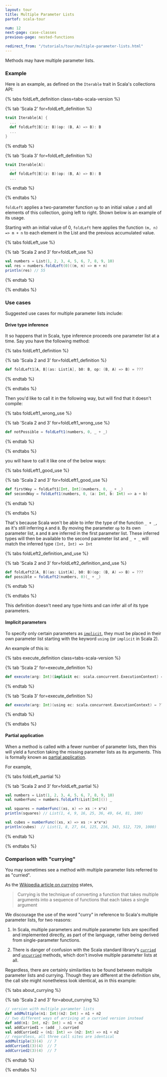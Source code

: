 ```yaml
---
layout: tour
title: Multiple Parameter Lists
partof: scala-tour

num: 12
next-page: case-classes
previous-page: nested-functions

redirect_from: "/tutorials/tour/multiple-parameter-lists.html"
---
```


Methods may have multiple parameter lists.

### Example

Here is an example, as defined on the `Iterable` trait in Scala's collections API:

{% tabs foldLeft_definition class=tabs-scala-version %}

{% tab 'Scala 2' for=foldLeft_definition %}
```scala
trait Iterable[A] {
  ...
  def foldLeft[B](z: B)(op: (B, A) => B): B
  ...
}
```
{% endtab %}

{% tab 'Scala 3' for=foldLeft_definition %}
```scala
trait Iterable[A]:
  ...
  def foldLeft[B](z: B)(op: (B, A) => B): B
  ...
```
{% endtab %}

{% endtabs %}

`foldLeft` applies a two-parameter function `op` to an initial value `z` and all elements of this collection, going left to right. Shown below is an example of its usage.

Starting with an initial value of 0, `foldLeft` here applies the function `(m, n) => m + n` to each element in the List and the previous accumulated value.

{% tabs foldLeft_use %}

{% tab 'Scala 2 and 3' for=foldLeft_use %}
```scala mdoc
val numbers = List(1, 2, 3, 4, 5, 6, 7, 8, 9, 10)
val res = numbers.foldLeft(0)((m, n) => m + n)
println(res) // 55
```
{% endtab %}

{% endtabs %}

### Use cases

Suggested use cases for multiple parameter lists include:

#### Drive type inference

It so happens that in Scala, type inference proceeds one parameter list at a time.
Say you have the following method:

{% tabs foldLeft1_definition %}

{% tab 'Scala 2 and 3' for=foldLeft1_definition %}
```scala mdoc
def foldLeft1[A, B](as: List[A], b0: B, op: (B, A) => B) = ???
```
{% endtab %}

{% endtabs %}

Then you'd like to call it in the following way, but will find that it doesn't compile:

{% tabs foldLeft1_wrong_use %}

{% tab 'Scala 2 and 3' for=foldLeft1_wrong_use %}
```scala mdoc:fail
def notPossible = foldLeft1(numbers, 0, _ + _)
```
{% endtab %}

{% endtabs %}

you will have to call it like one of the below ways:

{% tabs foldLeft1_good_use %}

{% tab 'Scala 2 and 3' for=foldLeft1_good_use %}
```scala mdoc
def firstWay = foldLeft1[Int, Int](numbers, 0, _ + _)
def secondWay = foldLeft1(numbers, 0, (a: Int, b: Int) => a + b)
```
{% endtab %}

{% endtabs %}

That's because Scala won't be able to infer the type of the function `_ + _`, as it's still inferring `A` and `B`. By moving the parameter `op` to its own parameter list, `A` and `B` are inferred in the first parameter list. These inferred types will then be available to the second parameter list and `_ + _` will match the inferred type `(Int, Int) => Int`

{% tabs foldLeft2_definition_and_use %}

{% tab 'Scala 2 and 3' for=foldLeft2_definition_and_use %}
```scala mdoc
def foldLeft2[A, B](as: List[A], b0: B)(op: (B, A) => B) = ???
def possible = foldLeft2(numbers, 0)(_ + _)
```
{% endtab %}

{% endtabs %}

This definition doesn't need any type hints and can infer all of its type parameters.


#### Implicit parameters

To specify only certain parameters as [`implicit`](https://docs.scala-lang.org/tour/implicit-parameters.html), they must be placed in their own parameter list starting with the keyword `using` (or `implicit` in Scala 2).

An example of this is:

{% tabs execute_definition class=tabs-scala-version %}

{% tab 'Scala 2' for=execute_definition %}
```scala mdoc
def execute(arg: Int)(implicit ec: scala.concurrent.ExecutionContext) = ???
```
{% endtab %}

{% tab 'Scala 3' for=execute_definition %}
```scala
def execute(arg: Int)(using ec: scala.concurrent.ExecutionContext) = ???
```
{% endtab %}

{% endtabs %}

#### Partial application

When a method is called with a fewer number of parameter lists, then this will yield a function taking the missing parameter lists as its arguments. This is formally known as [partial application](https://en.wikipedia.org/wiki/Partial_application).

For example,

{% tabs foldLeft_partial %}

{% tab 'Scala 2 and 3' for=foldLeft_partial %}
```scala mdoc:nest
val numbers = List(1, 2, 3, 4, 5, 6, 7, 8, 9, 10)
val numberFunc = numbers.foldLeft(List[Int]()) _

val squares = numberFunc((xs, x) => xs :+ x*x)
println(squares) // List(1, 4, 9, 16, 25, 36, 49, 64, 81, 100)

val cubes = numberFunc((xs, x) => xs :+ x*x*x)
println(cubes)  // List(1, 8, 27, 64, 125, 216, 343, 512, 729, 1000)
```
{% endtab %}

{% endtabs %}

### Comparison with "currying"

You may sometimes see a method with multiple parameter lists referred to as "curried".

As the [Wikipedia article on currying](https://en.wikipedia.org/wiki/Currying) states,

> Currying is the technique of converting a function that takes
> multiple arguments into a sequence of functions that each takes a
> single argument

We discourage the use of the word "curry" in reference to Scala's multiple parameter lists, for two reasons:

1) In Scala, multiple parameters and multiple parameter lists are
specified and implemented directly, as part of the language, rather
being derived from single-parameter functions.

2) There is danger of confusion with the Scala standard library's
[`curried`](https://www.scala-lang.org/api/current/scala/Function2.html#curried:T1=%3E(T2=%3ER))
and [`uncurried`](https://www.scala-lang.org/api/current/scala/Function$.html#uncurried[T1,T2,R](f:T1=%3E(T2=%3ER)):(T1,T2)=%3ER) methods, which don't involve multiple parameter lists at all.

Regardless, there are certainly similarities to be found between
multiple parameter lists and currying. Though they are different at
the definition site, the call site might nonetheless look identical,
as in this example:

{% tabs about_currying %}

{% tab 'Scala 2 and 3' for=about_currying %}
```scala mdoc
// version with multiple parameter lists
def addMultiple(n1: Int)(n2: Int) = n1 + n2
// two different ways of arriving at a curried version instead
def add(n1: Int, n2: Int) = n1 + n2
val addCurried1 = (add _).curried
val addCurried2 = (n1: Int) => (n2: Int) => n1 + n2
// regardless, all three call sites are identical
addMultiple(3)(4)  // 7
addCurried1(3)(4)  // 7
addCurried2(3)(4)  // 7
```
{% endtab %}

{% endtabs %}

